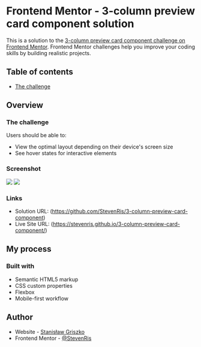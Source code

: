 # Frontend Mentor - 3-column preview card component solution

This is a solution to the [3-column preview card component challenge on Frontend Mentor](https://www.frontendmentor.io/challenges/3column-preview-card-component-pH92eAR2-). Frontend Mentor challenges help you improve your coding skills by building realistic projects.

## Table of contents

- [The challenge](#the-challenge)

## Overview

### The challenge

Users should be able to:

- View the optimal layout depending on their device's screen size
- See hover states for interactive elements

### Screenshot

![](./images/desktop.png)
![](./images/phone.jpg)

### Links

- Solution URL: (https://github.com/StevenRis/3-column-preview-card-component)
- Live Site URL: (https://stevenris.github.io/3-column-preview-card-component/)

## My process

### Built with

- Semantic HTML5 markup
- CSS custom properties
- Flexbox
- Mobile-first workflow

## Author

- Website - [Stanisław Griszko](https://stevenris.github.io/portfolio/)
- Frontend Mentor - [@StevenRis](https://www.frontendmentor.io/profile/StevenRis)
